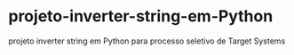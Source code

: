 # projeto-inverter-string-em-Python
projeto inverter string em Python para processo seletivo  de Target Systems
